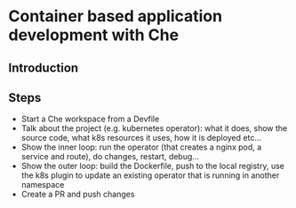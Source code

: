 # Container based application development with Che

## Introduction

## Steps

- Start a Che workspace from a Devfile
- Talk about the project (e.g. kubernetes operator): what it does, show the source code, what k8s resources it uses, how it is deployed etc...
- Show the inner loop: run the operator (that creates a nginx pod, a service and route), do changes, restart, debug...
- Show the outer loop: build the Dockerfile, push to the local registry, use the k8s plugin to update an existing operator that is running in another namespace
- Create a PR and push changes
